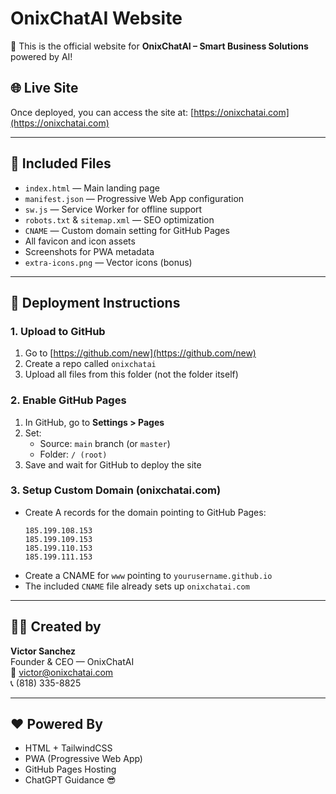# OnixChatAI Website

🚀 This is the official website for **OnixChatAI – Smart Business Solutions** powered by AI!

## 🌐 Live Site
Once deployed, you can access the site at: [https://onixchatai.com](https://onixchatai.com)

---

## 📁 Included Files

- `index.html` — Main landing page
- `manifest.json` — Progressive Web App configuration
- `sw.js` — Service Worker for offline support
- `robots.txt` & `sitemap.xml` — SEO optimization
- `CNAME` — Custom domain setting for GitHub Pages
- All favicon and icon assets
- Screenshots for PWA metadata
- `extra-icons.png` — Vector icons (bonus)

---

## 🚀 Deployment Instructions

### 1. Upload to GitHub

1. Go to [https://github.com/new](https://github.com/new)
2. Create a repo called `onixchatai`
3. Upload all files from this folder (not the folder itself)

### 2. Enable GitHub Pages

1. In GitHub, go to **Settings > Pages**
2. Set:
   - Source: `main` branch (or `master`)
   - Folder: `/ (root)`
3. Save and wait for GitHub to deploy the site

### 3. Setup Custom Domain (onixchatai.com)

- Create A records for the domain pointing to GitHub Pages:
  ```
  185.199.108.153
  185.199.109.153
  185.199.110.153
  185.199.111.153
  ```
- Create a CNAME for `www` pointing to `yourusername.github.io`
- The included `CNAME` file already sets up `onixchatai.com`

---

## 👨‍💼 Created by

**Victor Sanchez**  
Founder & CEO — OnixChatAI  
📧 victor@onixchatai.com  
📞 (818) 335-8825

---

## ❤️ Powered By

- HTML + TailwindCSS
- PWA (Progressive Web App)
- GitHub Pages Hosting
- ChatGPT Guidance 😎
